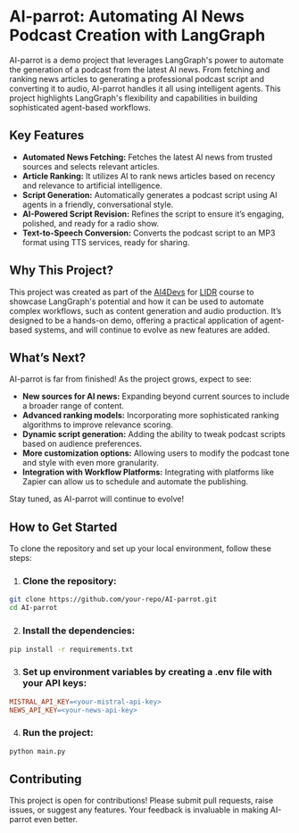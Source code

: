 # AI-parrot: Automating AI News Podcast Creation with LangGraph

AI-parrot is a demo project that leverages LangGraph's power to automate the generation of a podcast from the latest AI news. From fetching and ranking news articles to generating a professional podcast script and converting it to audio, AI-parrot handles it all using intelligent agents. This project highlights LangGraph's flexibility and capabilities in building sophisticated agent-based workflows.

## Key Features
- **Automated News Fetching:** Fetches the latest AI news from trusted sources and selects relevant articles.
- **Article Ranking:** It utilizes AI to rank news articles based on recency and relevance to artificial intelligence.
- **Script Generation:** Automatically generates a podcast script using AI agents in a friendly, conversational style.
- **AI-Powered Script Revision:** Refines the script to ensure it’s engaging, polished, and ready for a radio show.
- **Text-to-Speech Conversion:** Converts the podcast script to an MP3 format using TTS services, ready for sharing.
  
## Why This Project?
This project was created as part of the [AI4Devs](https://www.lidr.co/ia-devs) for [LIDR](https://www.lidr.co/) course to showcase LangGraph's potential and how it can be used to automate complex workflows, such as content generation and audio production. It’s designed to be a hands-on demo, offering a practical application of agent-based systems, and will continue to evolve as new features are added.

## What’s Next?
AI-parrot is far from finished! As the project grows, expect to see:

- **New sources for AI news:** Expanding beyond current sources to include a broader range of content.
- **Advanced ranking models:** Incorporating more sophisticated ranking algorithms to improve relevance scoring.
- **Dynamic script generation:** Adding the ability to tweak podcast scripts based on audience preferences.
- **More customization options:** Allowing users to modify the podcast tone and style with even more granularity.
- **Integration with Workflow Platforms:** Integrating with platforms like Zapier can allow us to schedule and automate the publishing.

Stay tuned, as AI-parrot will continue to evolve!

## How to Get Started
To clone the repository and set up your local environment, follow these steps:

1. ### Clone the repository:
```bash
git clone https://github.com/your-repo/AI-parrot.git
cd AI-parrot
```

2. ### Install the dependencies:
```bash
pip install -r requirements.txt
```
3. ### Set up environment variables by creating a .env file with your API keys:
```makefile
MISTRAL_API_KEY=<your-mistral-api-key>
NEWS_API_KEY=<your-news-api-key>
```
4. ### Run the project:
```bash
python main.py
````

## Contributing
This project is open for contributions! Please submit pull requests, raise issues, or suggest any features. Your feedback is invaluable in making AI-parrot even better.

